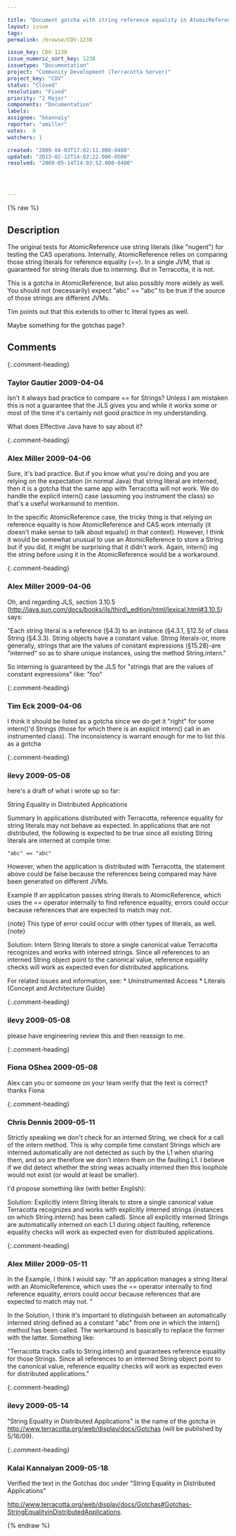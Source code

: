 ```yaml
---

title: "Document gotcha with string reference equality in AtomicReference and elsewhere?"
layout: issue
tags: 
permalink: /browse/CDV-1238

issue_key: CDV-1238
issue_numeric_sort_key: 1238
issuetype: "Documentation"
project: "Community Development (Terracotta Server)"
project_key: "CDV"
status: "Closed"
resolution: "Fixed"
priority: "2 Major"
components: "Documentation"
labels: 
assignee: "kkannaiy"
reporter: "amiller"
votes:  0
watchers: 1

created: "2009-04-03T17:02:11.000-0400"
updated: "2013-02-12T14:02:22.000-0500"
resolved: "2009-05-14T14:03:52.000-0400"




---
```


{% raw %}

## Description

<div markdown="1" class="description">

The original tests for AtomicReference use string literals (like "nugent") for testing the CAS operations.  Internally, AtomicReference relies on comparing those string literals for reference equality (==).  In a single JVM, that is guaranteed for string literals due to interning.  But in Terracotta, it is not.  

This is a gotcha in AtomicReference, but also possibly more widely as well.  You should not (necessarily) expect "abc" == "abc" to be true if the source of those strings are different JVMs.  

Tim points out that this extends to other tc literal types as well. 

Maybe something for the gotchas page?

</div>

## Comments


{:.comment-heading}
### **Taylor Gautier** <span class="date">2009-04-04</span>

<div markdown="1" class="comment">

Isn't it always bad practice to compare == for Strings?  Unless I am mistaken this is not a guarantee that the JLS gives you and while it works some or most of the time it's certainly not good practice in my understanding. 

What does Effective Java have to say about it?

</div>


{:.comment-heading}
### **Alex Miller** <span class="date">2009-04-06</span>

<div markdown="1" class="comment">

Sure, it's bad practice.  But if you know what you're doing and you are relying on the expectation (in normal Java) that string literal are interned, then it is a gotcha that the same app with Terracotta will not work.  We do handle the explicit intern() case (assuming you instrument the class) so that's a useful workaround to mention.

In the specific AtomicReference case, the tricky thing is that relying on reference equality is how AtomicReference and CAS work internally (it doesn't make sense to talk about equals() in that context).  However, I think it would be somewhat unusual to use an AtomicReference to store a String but if you did, it might be surprising that it didn't work. Again, intern() ing the string before using it in the AtomicReference would be a workaround.  

</div>


{:.comment-heading}
### **Alex Miller** <span class="date">2009-04-06</span>

<div markdown="1" class="comment">

Oh, and regarding JLS, section 3.10.5 (http://java.sun.com/docs/books/jls/third\_edition/html/lexical.html#3.10.5) says:

"Each string literal is a reference (§4.3) to an instance (§4.3.1, §12.5) of class String (§4.3.3). String objects have a constant value. String literals-or, more generally, strings that are the values of constant expressions (§15.28)-are "interned" so as to share unique instances, using the method String.intern."

So interning is guaranteed by the JLS for "strings that are the values of constant expressions" like:  "foo"

</div>


{:.comment-heading}
### **Tim Eck** <span class="date">2009-04-06</span>

<div markdown="1" class="comment">

I think it should be listed as a gotcha since we do get it "right" for some intern()'d Strings (those for which there is an explicit intern() call in an instrumented class). The inconsistency is warrant enough for me to list this as a gotcha


</div>


{:.comment-heading}
### **ilevy** <span class="date">2009-05-08</span>

<div markdown="1" class="comment">

here's a draft of what i wrote up so far:

String Equality in Distributed Applications

Summary
In applications distributed with Terracotta, reference equality for string literals may not behave as expected. In applications that are not distributed, the following is expected to be true since all existing String literals are interned at compile time:


```
"abc" == "abc"
```


However, when the application is distributed with Terracotta, the statement above could be false because the references being compared may have been generated on different JVMs. 

Example
If an application passes string literals to AtomicReference, which uses the == operator internally to find reference equality, errors could occur because references that are expected to match may not.

\{note\}
This type of error could occur with other types of literals, as well.
\{note\}

Solution: Intern String literals to store a single canonical value
Terracotta recognizes and works with interned strings. Since all references to an interned String object point to the canonical value, reference equality checks will work as expected even for distributed applications.

For related issues and information, see:
\* Uninstrumented Access
\* Literals (Concept and Architecture Guide)

</div>


{:.comment-heading}
### **ilevy** <span class="date">2009-05-08</span>

<div markdown="1" class="comment">

please have engineering review this and then reassign to me.

</div>


{:.comment-heading}
### **Fiona OShea** <span class="date">2009-05-08</span>

<div markdown="1" class="comment">

Alex
can you or someone on your team verify that the text is correct? 
thanks
Fiona

</div>


{:.comment-heading}
### **Chris Dennis** <span class="date">2009-05-11</span>

<div markdown="1" class="comment">

Strictly speaking we don't check for an interned String, we check for a call of the intern method.  This is why compile time constant Strings which are interned automatically are not detected as such by the L1 when sharing them, and so are therefore we don't intern them on the faulting L1.  I believe if we did detect whether the string weas actually interned then this loophole would not exist (or would at least be smaller).

I'd propose something like (with better English):

Solution: Explicitly intern String literals to store a single canonical value
Terracotta recognizes and works with explicitly interned strings (instances on which String.intern() has been called). Since all explicitly interned Strings are automatically interned on each L1 during object faulting, reference equality checks will work as expected even for distributed applications. 

</div>


{:.comment-heading}
### **Alex Miller** <span class="date">2009-05-11</span>

<div markdown="1" class="comment">

In the Example, I think I would say:
"If an application manages a string literal with an AtomicReference, which uses the == operator internally to find reference equality, errors could occur because references that are expected to match may not. "

In the Solution, I think it's important to distinguish between an automatically interned string defined as a constant "abc" from one in which the intern() method has been called.  The workaround is basically to replace the former with the latter.  Something like:

"Terracotta tracks calls to String.intern() and guarantees reference equality for those Strings. Since all references to an interned String object point to the canonical value, reference equality checks will work as expected even for distributed applications."



</div>


{:.comment-heading}
### **ilevy** <span class="date">2009-05-14</span>

<div markdown="1" class="comment">

"String Equality in Distributed Applications" is the name of the gotcha in http://www.terracotta.org/web/display/docs/Gotchas (will be published by 5/16/09).

</div>


{:.comment-heading}
### **Kalai Kannaiyan** <span class="date">2009-05-18</span>

<div markdown="1" class="comment">

Verified the text in the Gotchas doc under "String Equality in Distributed Applications"

http://www.terracotta.org/web/display/docs/Gotchas#Gotchas-StringEqualityinDistributedApplications.

</div>



{% endraw %}
